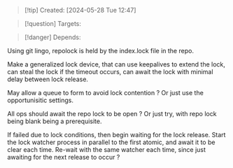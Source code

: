 
>[!tip] Created: [2024-05-28 Tue 12:47]

>[!question] Targets: 

>[!danger] Depends: 

Using git lingo, repolock is held by the index.lock file in the repo.

Make a generalized lock device, that can use keepalives to extend the lock, can steal the lock if the timeout occurs, can await the lock with minimal delay between lock release.

May allow a queue to form to avoid lock contention ?  Or just use the opportunisitic settings.


All ops should await the repo lock to be open ?
Or just try, with repo lock being blank being a prerequisite.

If failed due to lock conditions, then begin waiting for the lock release.
Start the lock watcher process in parallel to the first atomic, and await it to be clear each time.
Re-wait with the same watcher each time, since just awaiting for the next release to occur ?

